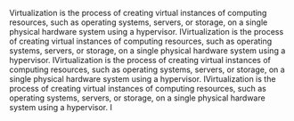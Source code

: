 Virtualization is the process of creating virtual instances of computing resources, such as operating systems, servers, or storage, on a single physical hardware system using a hypervisor. IVirtualization is the process of creating virtual instances of computing resources, such as operating systems, servers, or storage, on a single physical hardware system using a hypervisor. IVirtualization is the process of creating virtual instances of computing resources, such as operating systems, servers, or storage, on a single physical hardware system using a hypervisor. IVirtualization is the process of creating virtual instances of computing resources, such as operating systems, servers, or storage, on a single physical hardware system using a hypervisor. I
